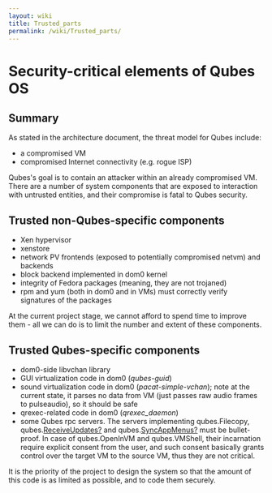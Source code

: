 ```yaml
---
layout: wiki
title: Trusted_parts
permalink: /wiki/Trusted_parts/
---
```


Security-critical elements of Qubes OS
======================================

Summary
-------

As stated in the architecture document, the threat model for Qubes include:

-   a compromised VM
-   compromised Internet connectivity (e.g. rogue ISP)

Qubes's goal is to contain an attacker within an already compromised VM. There are a number of system components that are exposed to interaction with untrusted entities, and their compromise is fatal to Qubes security.

Trusted non-Qubes-specific components
-------------------------------------

-   Xen hypervisor
-   xenstore
-   network PV frontends (exposed to potentially compromised netvm) and backends
-   block backend implemented in dom0 kernel
-   integrity of Fedora packages (meaning, they are not trojaned)
-   rpm and yum (both in dom0 and in VMs) must correctly verify signatures of the packages

At the current project stage, we cannot afford to spend time to improve them - all we can do is to limit the number and extent of these components.

Trusted Qubes-specific components
---------------------------------

-   dom0-side libvchan library
-   GUI virtualization code in dom0 (*qubes-guid*)
-   sound virtualization code in dom0 (*pacat-simple-vchan*); note at the current state, it parses no data from VM (just passes raw audio frames to pulseaudio), so it should be safe
-   qrexec-related code in dom0 (*qrexec\_daemon*)
-   some Qubes rpc servers. The servers implementing qubes.Filecopy, qubes.[ReceiveUpdates?](/wiki/ReceiveUpdates) and qubes.[SyncAppMenus?](/wiki/SyncAppMenus) must be bullet-proof. In case of qubes.OpenInVM and qubes.VMShell, their incarnation require explicit consent from the user, and such consent basically grants control over the target VM to the source VM, thus they are not critical.

It is the priority of the project to design the system so that the amount of this code is as limited as possible, and to code them securely.
